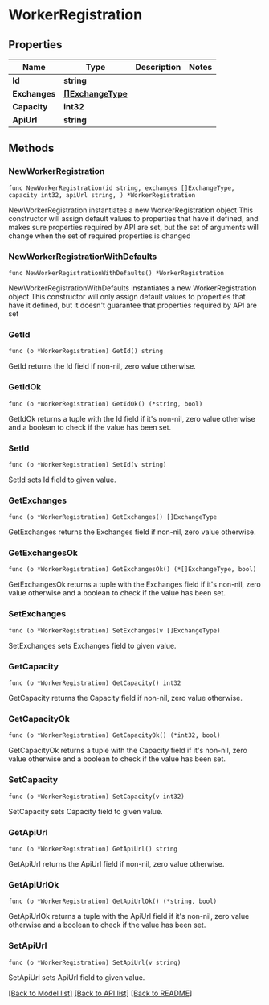 # WorkerRegistration

## Properties

Name | Type | Description | Notes
------------ | ------------- | ------------- | -------------
**Id** | **string** |  | 
**Exchanges** | [**[]ExchangeType**](ExchangeType.md) |  | 
**Capacity** | **int32** |  | 
**ApiUrl** | **string** |  | 

## Methods

### NewWorkerRegistration

`func NewWorkerRegistration(id string, exchanges []ExchangeType, capacity int32, apiUrl string, ) *WorkerRegistration`

NewWorkerRegistration instantiates a new WorkerRegistration object
This constructor will assign default values to properties that have it defined,
and makes sure properties required by API are set, but the set of arguments
will change when the set of required properties is changed

### NewWorkerRegistrationWithDefaults

`func NewWorkerRegistrationWithDefaults() *WorkerRegistration`

NewWorkerRegistrationWithDefaults instantiates a new WorkerRegistration object
This constructor will only assign default values to properties that have it defined,
but it doesn't guarantee that properties required by API are set

### GetId

`func (o *WorkerRegistration) GetId() string`

GetId returns the Id field if non-nil, zero value otherwise.

### GetIdOk

`func (o *WorkerRegistration) GetIdOk() (*string, bool)`

GetIdOk returns a tuple with the Id field if it's non-nil, zero value otherwise
and a boolean to check if the value has been set.

### SetId

`func (o *WorkerRegistration) SetId(v string)`

SetId sets Id field to given value.


### GetExchanges

`func (o *WorkerRegistration) GetExchanges() []ExchangeType`

GetExchanges returns the Exchanges field if non-nil, zero value otherwise.

### GetExchangesOk

`func (o *WorkerRegistration) GetExchangesOk() (*[]ExchangeType, bool)`

GetExchangesOk returns a tuple with the Exchanges field if it's non-nil, zero value otherwise
and a boolean to check if the value has been set.

### SetExchanges

`func (o *WorkerRegistration) SetExchanges(v []ExchangeType)`

SetExchanges sets Exchanges field to given value.


### GetCapacity

`func (o *WorkerRegistration) GetCapacity() int32`

GetCapacity returns the Capacity field if non-nil, zero value otherwise.

### GetCapacityOk

`func (o *WorkerRegistration) GetCapacityOk() (*int32, bool)`

GetCapacityOk returns a tuple with the Capacity field if it's non-nil, zero value otherwise
and a boolean to check if the value has been set.

### SetCapacity

`func (o *WorkerRegistration) SetCapacity(v int32)`

SetCapacity sets Capacity field to given value.


### GetApiUrl

`func (o *WorkerRegistration) GetApiUrl() string`

GetApiUrl returns the ApiUrl field if non-nil, zero value otherwise.

### GetApiUrlOk

`func (o *WorkerRegistration) GetApiUrlOk() (*string, bool)`

GetApiUrlOk returns a tuple with the ApiUrl field if it's non-nil, zero value otherwise
and a boolean to check if the value has been set.

### SetApiUrl

`func (o *WorkerRegistration) SetApiUrl(v string)`

SetApiUrl sets ApiUrl field to given value.



[[Back to Model list]](../README.md#documentation-for-models) [[Back to API list]](../README.md#documentation-for-api-endpoints) [[Back to README]](../README.md)



